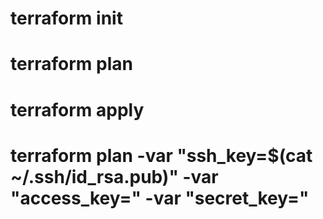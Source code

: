 # terraform init
# terraform plan
# terraform apply

# terraform plan -var "ssh_key=$(cat ~/.ssh/id_rsa.pub)" -var "access_key=" -var "secret_key="
